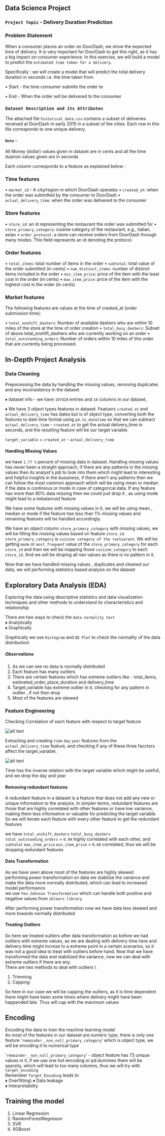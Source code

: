 ## Data Science Project

### `Project Topic` - Delivery Duration Prediction

### Problem Statement

When a consumer places an order on DoorDash, we show the expected time of delivery. It is very important for DoorDash to get this right, as it has a big impact on consumer experience. In this exercise, we will build a model to predict the `estimated time taken for a delivery`.

Specifically : we will create a model that will predict the total delivery duration in seconds 
i.e. the time taken from 

• Start - the time consumer submits the order to

• End - When the order will be delivered to the consumer 

### `Dataset Description and its Attributes`

The attached file `historical_data.csv` contains a subset of deliveries received at DoorDash in early 2015 in a subset of the cities. Each row in this file corresponds to one unique delivery. 

#### `Note` - 
All Money (dollar) values given in dataset are in cents and all the time duarion values given are in seconds

Each column corresponds to a feature as explained below : 

### Time features 
• `market_id` - A city/region in which DoorDash operates
• `created_at`: when the order was submitted by the consumer to DoorDash
• `actual_delivery_time`: when the order was delivered to the consumer

### Store features

• `store_id`: an id representing the restaurant the order was submitted for 
• `store_primary_category`: cuisine category of the restaurant, e.g., italian, asian
• `order_protocol`: a store can receive orders from DoorDash through many modes. This field represents an id denoting the protocol.

### Order features

• `total_items`: total number of items in the order
• `subtotal`: total value of the order submitted (in cents)
• `num_distinct_items`: number of distinct items included in the order
• `min_item_price`: price of the item with the least cost in the order (in cents)
• `max_item_price`: price of the item with the highest cost in the order (in cents)

### Market features

The following features are values at the time of created_at (order submission time):

• `total_onshift_dashers`: Number of available dashers who are within 10 miles of the store at the time of order creation
• `total_busy_dashers`: Subset of above total_onshift_dashers who are currently working on an order
• `total_outstanding_orders`: Number of orders within 10 miles of this order that are currently being processed.


## In-Depth Project Analysis 

### Data Cleaning 

Prepocessing the data by handling the missing values, removing duplicates and any inconsistency in the dataset

♦ dataset info - we have `197428` entries and `16` columns in our dataset,


♦ We have 3 object types features in dataset. Featuers `created_at` and `actaul_delivery_time` has dates but is of object type, converting both the features to date time format using `pd.to_datetime` so that we can subtract `actaul_delivery_time` - `created_at` to get the actual delivery_time in seconds, and the resulting feature will be our target variable 

`target_variable` = `created_at` - `actaul_delivery_time`

#### Handling Missing Values

we have `1.77 %` percent of missing data in dataset. Handling missing values has never been a straight approach, if there are any patterns in the missing values then its analyst's job to look into them which might lead to interesting and helpful insights in the bussiness, if there aren't any patterns then we can follow the most common approach which will be using mean or median if the data is continious or mode in case of categorical data. If any feature has more than 80% data missing then we could just drop it , as using mode might lead to a imbalanced feature

We have some features with missing values in it, we will be using mean , median or mode if the feature has less than 1% missing values and remaining features will be handled accordingly. 

We have an object column `store_primary_category` with missing values, we will be filling the missing values based on feature `store_id`. `store_primary_category` is `cuisine category of the restuarant`. We will be getting `mode` or `most_frequent` value of the `store_primary_category` for each `store_id` and then we will be mapping those `cuisine_category` to each `store_id`. And we will be droping all nan values as there is no pattern in it.

Now that we have handled missing values , duplicates and cleaned our data, we will performing  statistics based analysis on the dataset

## Exploratory Data Analysis (EDA)

Exploring the data using descriptive statistics and data visualization techniques and other methods to understand its characteristics and relationship

There are two ways to check the `data normality test`\
♦ Analytically\
♦ Graphically

Graphically we use `Histogram` and `QQ Plot` to check the normality of the data distribution\

##### Observations 
1. As we can see no data is normally distributed 
2. Each feature has many outliers 
3. There are certain features which has extreme outliers like - total_items,                  estimated_order_place_duration and delivery_time
4. Target_variable has extreme outlier in it, checking for any pattern in outlier , if not then drop
5. Most of the features are skewed

### Feature Engineering 

Checking Correlation of each feature with respect to target feature

![alt text](image.png)

Extracting and creating  `time` `day` `year` features from the `actaul_delivery_time` feature, and checking if any of these three facctors affect the target_variable.

![alt text](image-1.png)

Time has the inverse relation with the target variable which might be usefull, and we drop the day and year

#### Removing redundant features

A redundant feature in a dataset is a feature that does not add any new or unique information to the analysis. In simpler terms, redundant features are those that are highly correlated with other features or have low variance, making them less informative or valuable for predicting the target variable.\
So we will iterate each feature with every other feature to get the redundant features 

we have `total_onshift_dashers` `total_busy_dashers` `total_outstanding_orders` = `0.94` highly correlated with each other, and `subtotal` `max_item_price` `min_item_price` = `0.68` correlated, thus we will be dropping redundant features

#### Data Transformation

As we have seen above most of the features are highly skewed\
performing power transformation on data we stabilize the variance and make the data more normally distributed, which can lead to increased model performance\
we use `Yeo-Johnson Transformation` which can handle both positive and negative values from `sklearn library` 

After performing power transformation now we have data less skewed and more towards normally distributed

#### Treating Outliers
So here we treated outliers after data transformation as before we had outliers with extreme values, as we are dealing with delivery time here and delivery time might increse to a extreme point in a certain scenarios, so it was not a good idea to treat with outliers before hand.
Now that we have transformed the data and stabilized the variance, now we can deal with extreme outliers if there are any.\
There are two methods to deal with outliers \
1. Trimming 
2. Capping 

So here in our case we will be capping the outliers, as it is time dependent there might have been some times where delivery might have been happended late. Thus will cap with the maximum values

## Encoding 

Encoding the data to train the machine learning model\
As most of the features in our dataset are numeric type, there is only one feature '`remainder__non_null_primary_category`' which is object type, we will be encoding it to numerical type 

'`remainder__non_null_primary_category`' - object feature has 73 unique values in it, 
if we use one hot encoding or pd.dummies there will be sparsity, which will lead to too many columns, thus we will try with `target_encoding`\
Remember `Target_Encoding` leads to\
♦ Overfitting\ 
♦ Data leakage\
♦ Interpretability

## Training the model 
1. Linear Regression
2. RandomForestRegressor
3. SVR 
4. XGBoost

